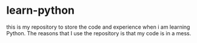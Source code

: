 # learn-python
this is my repository to store the code and experience when i am learning Python.
The reasons that I use the repository is that my code is in a mess.

